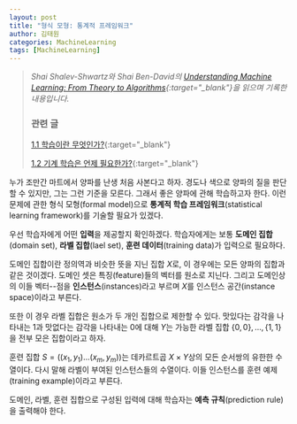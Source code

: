 ```yaml
---
layout: post
title: "형식 모형: 통계적 프레임워크"
author: 김태원
categories: MachineLearning
tags: [MachineLearning]
---
```


> *Shai Shalev-Shwartz와 Shai Ben-David의 [Understanding Machine Learning: From Theory to Algorithms](https://www.cs.huji.ac.il/~shais/UnderstandingMachineLearning/understanding-machine-learning-theory-algorithms.pdf){:target="_blank"}을 읽으며 기록한 내용입니다.*
>
> <h3>관련 글</h3>
>
> [1.1 학습이란 무엇인가?](https://pangmoo-ktw.github.io/pangmoo-KTW/uml0){:target="_blank"} 
>
> [1.2 기계 학습은 언제 필요한가?](https://pangmoo-ktw.github.io/pangmoo-KTW/uml02){:target="_blank"}

누가 조만간 마트에서 양파를 난생 처음 사본다고 하자.
경도나 색으로 양파의 질을 판단할 수 있지만, 그는 그런 기준을 모른다. 
그래서 좋은 양파에 관해 학습하고자 한다.
이런 문제에 관한 형식 모형(formal model)으로 **통계적 학습 프레임워크**(statistical learning framework)를 기술할 필요가 있겠다. 

우선 학습자에게 어떤 **입력**을 제공할지 확인하겠다.
학습자에게는 보통 **도메인 집합**(domain set), **라벨 집합**(lael set), **훈련 데이터**(training data)가 입력으로 필요하다.

도메인 집합이란 정의역과 비슷한 뜻을 지닌 집합 $X$로, 이 경우에는 모든 양파의 집합과 같은 것이겠다.
도메인 셋은 특징(feature)들의 벡터를 원소로 지닌다.
그리고 도메인상의 이들 벡터--점을 **인스턴스**(instances)라고 부르며 $X$를 인스턴스 공간(instance space)이라고 부른다. 

또한 이 경우 라벨 집합은 원소가 두 개인 집합으로 제한할 수 있다. 
맛있다는 감각을 나타내는 $1$과 맛없다는 감각을 나타내는 $0$에 대해 $Y$는 가능한 라벨 집합 $\left\{0,0\right\},\ldots,\left\{1,1\right\}$을 전부 모은 집합이라고 하자. 

훈련 집합 $S=((x_1,y_1)\ldots(x_m,y_m))$는 데카르트곱 $X\times Y$상의 모든 순서쌍의 유한한 수열이다.
다시 말해 라벨이 부여된 인스턴스들의 수열이다. 
이들 인스턴스를 훈련 예제(training example)이라고 부른다.

도메인, 라벨, 훈련 집합으로 구성된 입력에 대해 학습자는 **예측 규칙**(prediction rule)을 출력해야 한다. 
